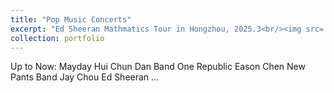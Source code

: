 ```yaml
---
title: "Pop Music Concerts"
excerpt: "Ed Sheeran Mathmatics Tour in Hongzhou, 2025.3<br/><img src='/images/yanchanghui.jpg'>"
collection: portfolio
---
```


Up to Now:
Mayday
Hui Chun Dan Band
One Republic
Eason Chen
New Pants Band
Jay Chou
Ed Sheeran
...
